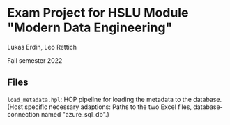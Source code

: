 # Exam Project for HSLU Module "Modern Data Engineering"

Lukas Erdin, Leo Rettich

Fall semester 2022

## Files

`load_metadata.hpl`: HOP pipeline for loading the metadata to the database. (Host specific necessary adaptions: Paths to the two Excel files, database-connection named "azure_sql_db".)
